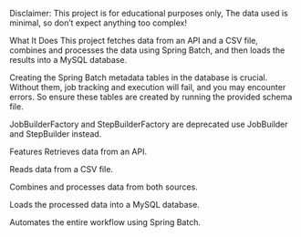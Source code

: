 
Disclaimer: This project is for educational purposes only, The data used is minimal, so don’t expect anything too complex!

What It Does
This project fetches data from an API and a CSV file, combines and processes the data using Spring Batch, and then loads the results into a MySQL database.

Creating the Spring Batch metadata tables in the database is crucial. Without them, job tracking and execution will fail, and you may encounter errors. So ensure these tables are created by running the provided schema file.

JobBuilderFactory and StepBuilderFactory are deprecated use JobBuilder and StepBuilder instead.

Features
Retrieves data from an API.

Reads data from a CSV file.

Combines and processes data from both sources.

Loads the processed data into a MySQL database.

Automates the entire workflow using Spring Batch.
